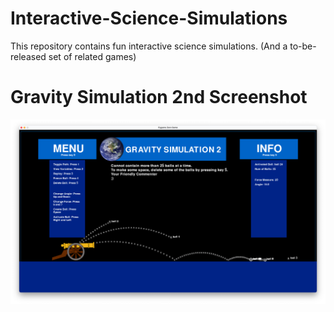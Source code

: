 # Interactive-Science-Simulations
This repository contains fun interactive science simulations. (And a to-be-released set of related games)

# Gravity Simulation 2nd Screenshot
![](https://github.com/zestra/Interactive-Science-Simulations/blob/main/Gravity%202:%20the%20Cannon/images/6CCB31C9-B72F-41F5-A55E-9C2A1BB3550F.png)


